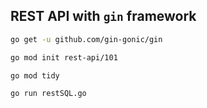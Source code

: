 ## REST API with `gin` framework

```bash
go get -u github.com/gin-gonic/gin
```

```bash
go mod init rest-api/101
```

```bash
go mod tidy
```

```bash
go run restSQL.go
```
